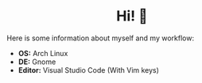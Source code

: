 <h1 align="center">Hi! 👋</h1>

Here is some information about myself and my workflow:

- **OS:** Arch Linux
- **DE:** Gnome
- **Editor:** Visual Studio Code (With Vim keys)
